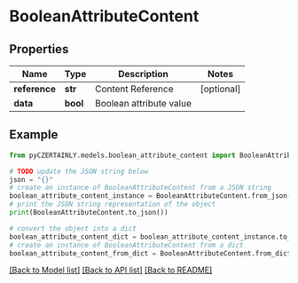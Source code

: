 # BooleanAttributeContent


## Properties

Name | Type | Description | Notes
------------ | ------------- | ------------- | -------------
**reference** | **str** | Content Reference | [optional] 
**data** | **bool** | Boolean attribute value | 

## Example

```python
from pyCZERTAINLY.models.boolean_attribute_content import BooleanAttributeContent

# TODO update the JSON string below
json = "{}"
# create an instance of BooleanAttributeContent from a JSON string
boolean_attribute_content_instance = BooleanAttributeContent.from_json(json)
# print the JSON string representation of the object
print(BooleanAttributeContent.to_json())

# convert the object into a dict
boolean_attribute_content_dict = boolean_attribute_content_instance.to_dict()
# create an instance of BooleanAttributeContent from a dict
boolean_attribute_content_from_dict = BooleanAttributeContent.from_dict(boolean_attribute_content_dict)
```
[[Back to Model list]](../README.md#documentation-for-models) [[Back to API list]](../README.md#documentation-for-api-endpoints) [[Back to README]](../README.md)


